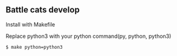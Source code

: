 ## Battle cats develop

Install with Makefile

Replace python3 with your python command(py, python, python3)

```bash
$ make python=python3
```

